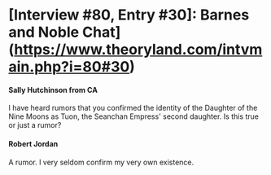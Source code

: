 # [Interview #80, Entry #30]: Barnes and Noble Chat](https://www.theoryland.com/intvmain.php?i=80#30)

#### Sally Hutchinson from CA

I have heard rumors that you confirmed the identity of the Daughter of the Nine Moons as Tuon, the Seanchan Empress' second daughter. Is this true or just a rumor?

#### Robert Jordan

A rumor. I very seldom confirm my very own existence.

